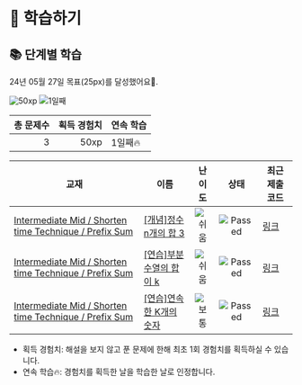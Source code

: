 # 📖 학습하기

## 📚 단계별 학습
24년 05월 27일 목표(25px)를 달성했어요🥳.

![50xp](https://img.shields.io/badge/EXP-50xp-%235cb85c.svg?for-the-badge)
![1일째](https://img.shields.io/badge/연속학습-1일째-%23E34F26.svg?for-the-badge)

|총 문제수|획득 경험치|연속 학습|
|---:|---:|---|
3|50xp|1일째🔥|

|교재|이름|난이도|상태|최근 제출 코드|
|---|---|:---:|:---:|---|
|[Intermediate Mid / Shorten time Technique / Prefix Sum](https://www.codetree.ai/missions?missionId=8)|[[개념]정수 n개의 합 3](https://www.codetree.ai/missions/8/problems/sum-of-n-integers-3)|![쉬움][easy]|![Passed][passed]|[링크](https://github.com/YuHyeon1/codetree-TILs/blob/main/240527/%EC%A0%95%EC%88%98%20n%EA%B0%9C%EC%9D%98%20%ED%95%A9%203/sum-of-n-integers-3.java)|
|[Intermediate Mid / Shorten time Technique / Prefix Sum](https://www.codetree.ai/missions?missionId=8)|[[연습]부분 수열의 합이 k](https://www.codetree.ai/missions/8/problems/the-sum-of-the-subsequences-is-k)|![쉬움][easy]|![Passed][passed]|[링크](https://github.com/YuHyeon1/codetree-TILs/blob/main/240527/%EB%B6%80%EB%B6%84%20%EC%88%98%EC%97%B4%EC%9D%98%20%ED%95%A9%EC%9D%B4%20k/the-sum-of-the-subsequences-is-k.java)|
|[Intermediate Mid / Shorten time Technique / Prefix Sum](https://www.codetree.ai/missions?missionId=8)|[[연습]연속한 K개의 숫자](https://www.codetree.ai/missions/8/problems/k-numbers-in-a-row)|![보통][medium]|![Passed][passed]|[링크](https://github.com/YuHyeon1/codetree-TILs/blob/main/240527/%EC%97%B0%EC%86%8D%ED%95%9C%20K%EA%B0%9C%EC%9D%98%20%EC%88%AB%EC%9E%90/k-numbers-in-a-row.java)|


* 획득 경험치: 해설을 보지 않고 푼 문제에 한해 최초 1회 경험치를 획득하실 수 있습니다.
* 연속 학습🔥: 경험치를 획득한 날을 학습한 날로 인정합니다.










[b5]: https://img.shields.io/badge/Bronze_5-%235D3E31.svg
[b4]: https://img.shields.io/badge/Bronze_4-%235D3E31.svg
[b3]: https://img.shields.io/badge/Bronze_3-%235D3E31.svg
[b2]: https://img.shields.io/badge/Bronze_2-%235D3E31.svg
[b1]: https://img.shields.io/badge/Bronze_1-%235D3E31.svg
[s5]: https://img.shields.io/badge/Silver_5-%23394960.svg
[s4]: https://img.shields.io/badge/Silver_4-%23394960.svg
[s3]: https://img.shields.io/badge/Silver_3-%23394960.svg
[s2]: https://img.shields.io/badge/Silver_2-%23394960.svg
[s1]: https://img.shields.io/badge/Silver_1-%23394960.svg
[g5]: https://img.shields.io/badge/Gold_5-%23FFC433.svg
[g4]: https://img.shields.io/badge/Gold_4-%23FFC433.svg
[g3]: https://img.shields.io/badge/Gold_3-%23FFC433.svg
[g2]: https://img.shields.io/badge/Gold_2-%23FFC433.svg
[g1]: https://img.shields.io/badge/Gold_1-%23FFC433.svg
[p5]: https://img.shields.io/badge/Platinum_5-%2376DDD8.svg
[p4]: https://img.shields.io/badge/Platinum_4-%2376DDD8.svg
[p3]: https://img.shields.io/badge/Platinum_3-%2376DDD8.svg
[p2]: https://img.shields.io/badge/Platinum_2-%2376DDD8.svg
[p1]: https://img.shields.io/badge/Platinum_1-%2376DDD8.svg
[passed]: https://img.shields.io/badge/Passed-%23009D27.svg
[failed]: https://img.shields.io/badge/Failed-%23D24D57.svg
[easy]: https://img.shields.io/badge/쉬움-%235cb85c.svg?for-the-badge
[medium]: https://img.shields.io/badge/보통-%23FFC433.svg?for-the-badge
[hard]: https://img.shields.io/badge/어려움-%23D24D57.svg?for-the-badge